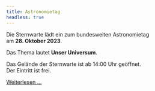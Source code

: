 ```yaml
---
title: Astronomietag
headless: true
---
```


Die Sternwarte lädt ein zum bundesweiten Astronomietag  
am **28. Oktober 2023**.

Das Thema lautet **Unser Universum**.

Das Gelände der Sternwarte ist ab 14:00 Uhr geöffnet.  
Der Eintritt ist frei.

[Weiterlesen ...](/blog/2023/astronomietag-2023)